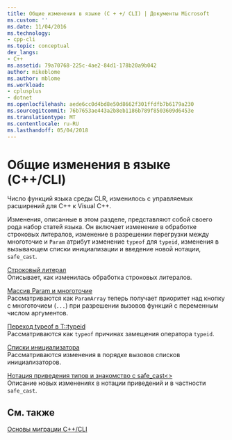 ```yaml
---
title: Общие изменения в языке (C + +/ CLI) | Документы Microsoft
ms.custom: ''
ms.date: 11/04/2016
ms.technology:
- cpp-cli
ms.topic: conceptual
dev_langs:
- C++
ms.assetid: 79a70768-225c-4ae2-84d1-178b20a9b042
author: mikeblome
ms.author: mblome
ms.workload:
- cplusplus
- dotnet
ms.openlocfilehash: aede6cc0d4bd8e50d8662f301ffdfb7b6179a230
ms.sourcegitcommit: 76b7653ae443a2b8eb1186b789f8503609d6453e
ms.translationtype: MT
ms.contentlocale: ru-RU
ms.lasthandoff: 05/04/2018
---
```

# <a name="general-language-changes-ccli"></a>Общие изменения в языке (C++/CLI)
Число функций языка среды CLR, изменилось с управляемых расширений для C++ к Visual C++.  
  
 Изменения, описанные в этом разделе, представляют собой своего рода набор статей языка. Он включает изменение в обработке строковых литералов, изменение в разрешении перегрузки между многоточие и `Param` атрибут изменение `typeof` для `typeid`, изменения в вызывающем списки инициализации и введение новой нотации, `safe_cast`.  
  
 [Строковый литерал](../dotnet/string-literal.md)  
 Описывает, как изменилась обработка строковых литералов.  
  
 [Массив Param и многоточие](../dotnet/param-array-and-ellipsis.md)  
 Рассматриваются как `ParamArray` теперь получает приоритет над кнопку с многоточием (`...`) при разрешении вызовов функций с переменным числом аргументов.  
  
 [Переход typeof в T::typeid](../dotnet/typeof-goes-to-t-typeid.md)  
 Рассматриваются как `typeof` причинах замещения оператора `typeid`.  
  
 [Списки инициализатора](../dotnet/initializer-lists.md)  
 Рассматриваются изменения в порядке вызовов списков инициализаторов.  
  
 [Нотация приведения типов и знакомство с safe_cast<>](../dotnet/cast-notation-and-introduction-of-safe-cast-angles.md)  
 Описание новых изменениях в нотации приведений и в частности `safe_cast`.  
  
## <a name="see-also"></a>См. также  
 [Основы миграции C++/CLI](../dotnet/cpp-cli-migration-primer.md)
